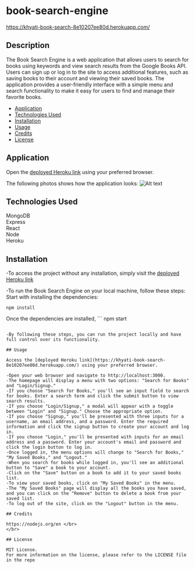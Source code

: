 # book-search-engine

https://khyati-book-search-8e10207ee80d.herokuapp.com/

## Description

The Book Search Engine is a web application that allows users to search for books using keywords and view search results from the Google Books API. Users can sign up or log in to the site to access additional features, such as saving books to their account and viewing their saved books. The application provides a user-friendly interface with a simple menu and search functionality to make it easy for users to find and manage their favorite books. </br>

- [Application](#Application)
- [Technologies Used](#TechnologiesUsed)
- [Installation](#Installation)
- [Usage](#usage)
- [Credits](#credits)
- [License](#license)

## Application
Open the [deployed Heroku link](https://khyati-book-search-8e10207ee80d.herokuapp.com/) using your preferred browser.</br>

The following photos shows how the application looks:
![Alt text](./images/Sample.png)


## Technologies Used

MongoDB </br>
Express </br>
React </br>
Node </br>
Heroku

## Installation

-To access the project without any installation, simply visit the [deployed Heroku link](https://khyati-book-search-8e10207ee80d.herokuapp.com/)

-To run the Book Search Engine on your local machine, follow these steps:
Start with installing the dependencies:

```
npm install

```
Once the dependencies are installed, ```
npm start

```

-By following these steps, you can run the project locally and have full control over its functionality.

## Usage

Access the [deployed Heroku link](https://khyati-book-search-8e10207ee80d.herokuapp.com/) using your preferred browser.

-Open your web browser and navigate to http://localhost:3000.
-The homepage will display a menu with two options: "Search for Books" and "Login/Signup."
-If you choose "Search for Books," you'll see an input field to search for books. Enter a search term and click the submit button to view search results.
-If you choose "Login/Signup," a modal will appear with a toggle between "Login" and "Signup." Choose the appropriate option.
-If you choose "Signup," you'll be presented with three inputs for a username, an email address, and a password. Enter the required information and click the signup button to create your account and log in.
-If you choose "Login," you'll be presented with inputs for an email address and a password. Enter your account's email and password and click the login button to log in.
-Once logged in, the menu options will change to "Search for Books," "My Saved Books," and "Logout."
-When you search for books while logged in, you'll see an additional button to "Save" a book to your account.
-Click on the "Save" button on a book to add it to your saved books list.
-To view your saved books, click on "My Saved Books" in the menu.
-The "My Saved Books" page will display all the books you have saved, and you can click on the "Remove" button to delete a book from your saved list.
-To log out of the site, click on the "Logout" button in the menu.

## Credits

https://nodejs.org/en </br>
</br>

## License

MIT License.
For more information on the license, please refer to the LICENSE file in the repo